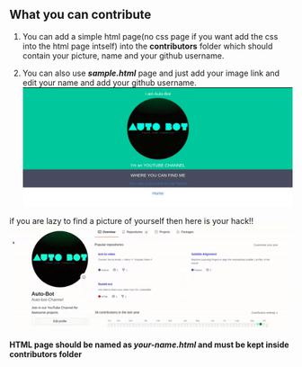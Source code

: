 
## What you can contribute 
1. You can add a simple html page(no css page if you want add the css into the html page intself) into the **contributors** folder which should contain your picture, name and your github username.
   
2. You can also use ***sample.html*** page and just add your image link and edit your name and add your github username.
![gif](../sample.png)

   
if you are lazy to find a picture of yourself then here is your hack!!
![gif](../github_img.gif)

#### HTML page should be named as ***your-name.html*** and must be kept inside contributors folder
